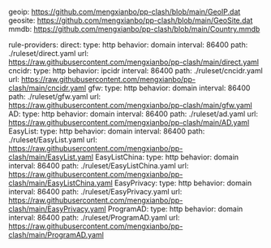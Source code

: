   geoip: https://github.com/mengxianbo/pp-clash/blob/main/GeoIP.dat
  geosite: https://github.com/mengxianbo/pp-clash/blob/main/GeoSite.dat
  mmdb: https://github.com/mengxianbo/pp-clash/blob/main/Country.mmdb

rule-providers:
  direct:
    type: http
    behavior: domain
    interval: 86400
    path: ./ruleset/direct.yaml
    url: https://raw.githubusercontent.com/mengxianbo/pp-clash/main/direct.yaml
  cncidr:
    type: http
    behavior: ipcidr
    interval: 86400
    path: ./ruleset/cncidr.yaml
    url: https://raw.githubusercontent.com/mengxianbo/pp-clash/main/cncidr.yaml
  gfw:
    type: http
    behavior: domain
    interval: 86400
    path: ./ruleset/gfw.yaml
    url: https://raw.githubusercontent.com/mengxianbo/pp-clash/main/gfw.yaml
  AD:
    type: http
    behavior: domain
    interval: 86400
    path: ./ruleset/ad.yaml
    url: https://raw.githubusercontent.com/mengxianbo/pp-clash/main/AD.yaml
  EasyList:
    type: http
    behavior: domain
    interval: 86400
    path: ./ruleset/EasyList.yaml
    url: https://raw.githubusercontent.com/mengxianbo/pp-clash/main/EasyList.yaml
  EasyListChina:
    type: http
    behavior: domain
    interval: 86400
    path: ./ruleset/EasyListChina.yaml
    url: https://raw.githubusercontent.com/mengxianbo/pp-clash/main/EasyListChina.yaml
  EasyPrivacy:
    type: http
    behavior: domain
    interval: 86400
    path: ./ruleset/EasyPrivacy.yaml
    url: https://raw.githubusercontent.com/mengxianbo/pp-clash/main/EasyPrivacy.yaml
  ProgramAD:
    type: http
    behavior: domain
    interval: 86400
    path: ./ruleset/ProgramAD.yaml
    url: https://raw.githubusercontent.com/mengxianbo/pp-clash/main/ProgramAD.yaml
